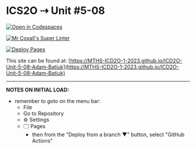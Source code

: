 # ICS2O ⇢ Unit #5-08

[![Open in Codespaces](https://classroom.github.com/assets/launch-codespace-7f7980b617ed060a017424585567c406b6ee15c891e84e1186181d67ecf80aa0.svg)](https://classroom.github.com/open-in-codespaces?assignment_repo_id=15033351)

[![Mr Coxall's Super Linter](https://github.com/MTHS-ICD2O-1-2023/ICD2O-Unit-5-08-Adam-Batiuk/workflows/Mr%20Coxall's%20Super%20Linter/badge.svg)](https://github.com/MTHS-ICD2O-1-2023/ICD2O-Unit-5-08-Adam-Batiuk/actions)

[![Deploy Pages](https://github.com/MTHS-ICD2O-1-2023/ICD2O-Unit-5-08-Adam-Batiuk/workflows/Deploy%20Pages/badge.svg)](https://github.com/MTHS-ICD2O-1-2023/ICD2O-Unit-5-08-Adam-Batiuk/actions)

This site can be found at: [https://MTHS-ICD2O-1-2023.github.io/ICD2O-Unit-5-08-Adam-Batiuk](https://MTHS-ICD2O-1-2023.github.io/ICD2O-Unit-5-08-Adam-Batiuk)

---

**NOTES ON INITIAL LOAD:**
- remember to goto on the menu bar:
  - File
  - Go to Repository
  - ⚙ Settings
  - 🗔 Pages
    - then from the "Deploy from a branch ▼" button, select "GitHub Actions"
